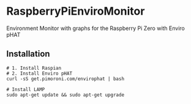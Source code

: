 # RaspberryPiEnviroMonitor
Environment Monitor with graphs for the Raspberry Pi Zero with Enviro pHAT

## Installation
```
# 1. Install Raspian
# 2. Install Enviro pHAT
curl -sS get.pimoroni.com/envirophat | bash

# Install LAMP
sudo apt-get update && sudo apt-get upgrade
```
